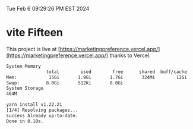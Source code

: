 Tue Feb  6 09:29:26 PM EST 2024

# vite Fifteen


This project is live at [https://marketingpreference.vercel.app/](https://marketingpreference.vercel.app/) thanks to Vercel.

```bash
System Memory
               total        used        free      shared  buff/cache   available
Mem:            15Gi       1.9Gi       1.7Gi       324Mi        12Gi        13Gi
Swap:          8.0Gi       512Ki       8.0Gi
System Storage
464M	.
```
```bash
yarn install v1.22.21
[1/4] Resolving packages...
success Already up-to-date.
Done in 0.10s.
```
